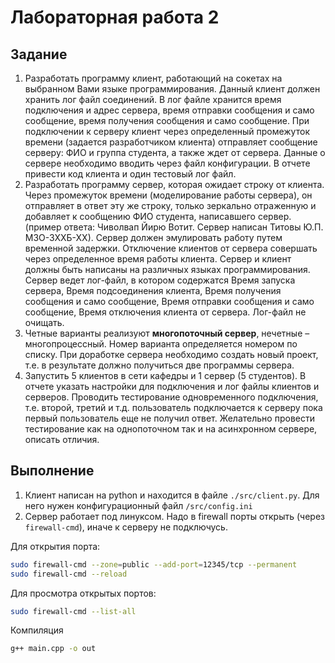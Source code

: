 # Лабораторная работа 2
## Задание
1.	Разработать программу клиент, работающий на сокетах на выбранном Вами языке программирования. Данный клиент должен хранить лог файл соединений. В лог файле хранится время подключения и адрес сервера, время отправки сообщения и само сообщение, время получения сообщения и само сообщение. При подключении к серверу клиент через определенный промежуток времени (задается разработчиком клиента) отправляет сообщение серверу: ФИО и группа студента, а также ждет от сервера. Данные о сервере необходимо вводить через файл конфигурации. В отчете привести код клиента и один тестовый лог файл.
2.	Разработать программу сервер, которая ожидает строку от клиента. Через промежуток времени (моделирование работы сервера), он отправляет в ответ эту же строку, только зеркально отраженную и добавляет к сообщению ФИО студента, написавшего сервер. (пример ответа: Чиволвап Йирю Вотит. Сервер написан Титовы Ю.П. М3О-3ХХБ-ХХ). Сервер должен эмулировать работу путем временной задержки. Отключение клиентов от сервера совершать через определенное время работы клиента. Сервер и клиент должны быть написаны на различных языках программирования. Сервер ведет лог-файл, в котором содержатся Время запуска сервера, Время подсоединения клиента, Время получения сообщения и само сообщение, Время отправки сообщения и само сообщение, Время отключения клиента от сервера. Лог-файл не очищать. 
3.	Четные варианты реализуют **многопоточный сервер**, нечетные – многопроцессный. Номер варианта определяется номером по списку. При доработке сервера необходимо создать новый проект, т.е. в результате должно получиться две программы сервера.
4.	Запустить 5 клиентов в сети кафедры и 1 сервер (5 студентов). В отчете указать настройки для подключения и лог файлы клиентов и серверов. Проводить тестирование одновременного подключения, т.е. второй, третий и т.д. пользователь подключается к серверу пока первый пользователь еще не получил ответ. Желательно провести тестирование как на однопоточном так и на асинхронном сервере, описать отличия. 
## Выполнение

1. Клиент написан на python и находится в файле `./src/client.py`. Для него нужен конфигурационный файл `/src/config.ini`
2. Сервер работает под линуксом. Надо в firewall порты открыть (через `firewall-cmd`), иначе к серверу не подключусь.

Для открытия порта:
```bash
sudo firewall-cmd --zone=public --add-port=12345/tcp --permanent
sudo firewall-cmd --reload
```

Для просмотра открытых портов:
```bash
sudo firewall-cmd --list-all
```

Компиляция
```bash
g++ main.cpp -o out
```